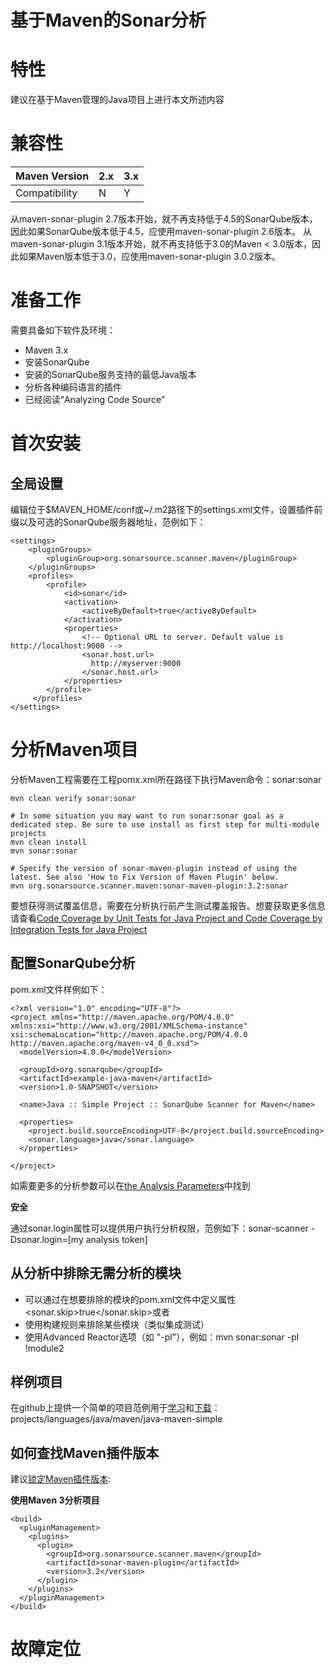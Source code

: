 基于Maven的Sonar分析
===================

# 特性

建议在基于Maven管理的Java项目上进行本文所述内容

# 兼容性

| Maven Version | 2.x | 3.x |
|:--------------|:----|:----|
|Compatibility	|  N	|  Y  |
 
从maven-sonar-plugin 2.7版本开始，就不再支持低于4.5的SonarQube版本，因此如果SonarQube版本低于4.5，应使用maven-sonar-plugin 2.6版本。
从maven-sonar-plugin 3.1版本开始，就不再支持低于3.0的Maven < 3.0版本，因此如果Maven版本低于3.0，应使用maven-sonar-plugin 3.0.2版本。

# 准备工作

需要具备如下软件及环境：
- Maven 3.x
- 安装SonarQube
- 安装的SonarQube服务支持的最低Java版本
- 分析各种编码语言的插件
- 已经阅读“Analyzing Code Source” 

# 首次安装
## 全局设置

编辑位于$MAVEN_HOME/conf或~/.m2路径下的settings.xml文件，设置插件前缀以及可选的SonarQube服务器地址，范例如下：
```
<settings>
    <pluginGroups>
        <pluginGroup>org.sonarsource.scanner.maven</pluginGroup>
    </pluginGroups>
    <profiles>
        <profile>
            <id>sonar</id>
            <activation>
                <activeByDefault>true</activeByDefault>
            </activation>
            <properties>
                <!-- Optional URL to server. Default value is http://localhost:9000 -->
                <sonar.host.url>
                  http://myserver:9000
                </sonar.host.url>
            </properties>
        </profile>
     </profiles>
</settings>
```

# 分析Maven项目

分析Maven工程需要在工程pomx.xml所在路径下执行Maven命令：sonar:sonar
```
mvn clean verify sonar:sonar
 
# In some situation you may want to run sonar:sonar goal as a dedicated step. Be sure to use install as first step for multi-module projects
mvn clean install
mvn sonar:sonar
 
# Specify the version of sonar-maven-plugin instead of using the latest. See also 'How to Fix Version of Maven Plugin' below.
mvn org.sonarsource.scanner.maven:sonar-maven-plugin:3.2:sonar
```

要想获得测试覆盖信息，需要在分析执行前产生测试覆盖报告。想要获取更多信息请查看[Code Coverage by Unit Tests for Java Project and Code Coverage by Integration Tests for Java Project](https://docs.sonarqube.org/display/PLUG/Code+Coverage+by+Unit+Tests+for+Java+Project)

## 配置SonarQube分析

pom.xml文件样例如下：
```
<?xml version="1.0" encoding="UTF-8"?>
<project xmlns="http://maven.apache.org/POM/4.0.0" xmlns:xsi="http://www.w3.org/2001/XMLSchema-instance" xsi:schemaLocation="http://maven.apache.org/POM/4.0.0 http://maven.apache.org/maven-v4_0_0.xsd">
  <modelVersion>4.0.0</modelVersion>

  <groupId>org.sonarqube</groupId>
  <artifactId>example-java-maven</artifactId>
  <version>1.0-SNAPSHOT</version>

  <name>Java :: Simple Project :: SonarQube Scanner for Maven</name>

  <properties>
    <project.build.sourceEncoding>UTF-8</project.build.sourceEncoding>
    <sonar.language>java</sonar.language>
  </properties>

</project>
```
如需要更多的分析参数可以在[the Analysis Parameters](https://docs.sonarqube.org/display/SONAR/Analysis+Parameters)中找到

**安全**

通过sonar.login属性可以提供用户执行分析权限，范例如下：sonar-scanner -Dsonar.login=[my analysis token]

## 从分析中排除无需分析的模块

- 可以通过在想要排除的模块的pom.xml文件中定义属性<sonar.skip>true</sonar.skip>或者
- 使用构建规则来排除某些模块（类似集成测试）
- 使用Advanced Reactor选项（如 "-pl"），例如：mvn sonar:sonar -pl !module2

## 样例项目

在github上提供一个简单的项目范例用于[学习](https://github.com/SonarSource/sonar-examples)和[下载](https://github.com/SonarSource/sonar-examples/zipball/master)：projects/languages/java/maven/java-maven-simple

## 如何查找Maven插件版本
建议[锁定Maven插件版本](http://blog.sonatype.com/2008/04/maven-209-released/):

**使用Maven 3分析项目**

```
<build>
  <pluginManagement>
    <plugins>
      <plugin>
        <groupId>org.sonarsource.scanner.maven</groupId>
        <artifactId>sonar-maven-plugin</artifactId>
        <version>3.2</version>
      </plugin>
    </plugins>
  </pluginManagement>
</build>
```

# 故障定位


